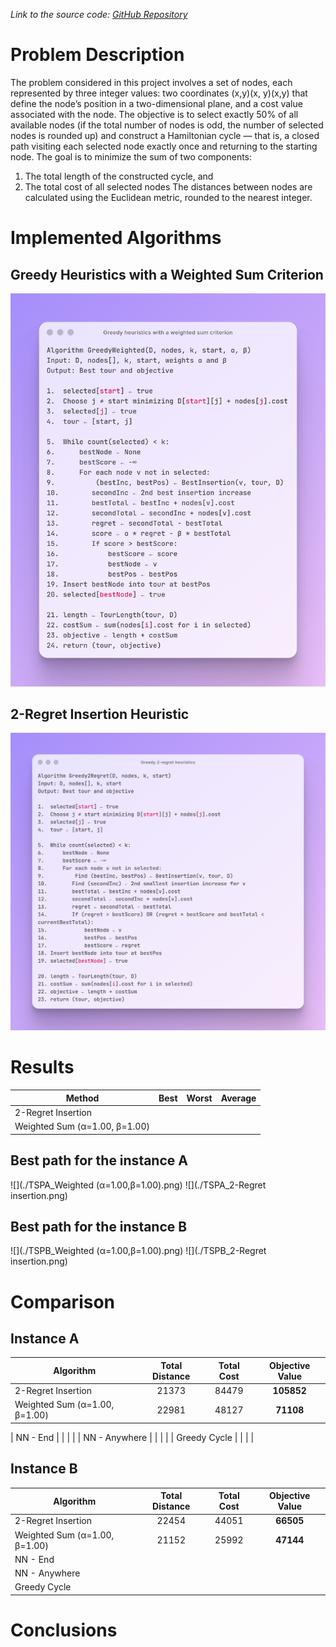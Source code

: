 _Link to the source code: [GitHub Repository](https://github.com/wojbog/evolutionary_computation)_

# Problem Description
The problem considered in this project involves a set of nodes, each represented by three
integer values: two coordinates (x,y)(x, y)(x,y) that define the node’s position in a
two-dimensional plane, and a cost value associated with the node. The objective is to select
exactly 50% of all available nodes (if the total number of nodes is odd, the number of
selected nodes is rounded up) and construct a Hamiltonian cycle — that is, a closed path
visiting each selected node exactly once and returning to the starting node.
The goal is to minimize the sum of two components:
1. The total length of the constructed cycle, and
2. The total cost of all selected nodes
The distances between nodes are calculated using the Euclidean metric, rounded to the
nearest integer.

# Implemented Algorithms
## Greedy Heuristics with a Weighted Sum Criterion
![](Greedy-heuristics-with-a-weighted-sum-criterion.png)

## 2-Regret Insertion Heuristic
![](Greedy-2-regret-heuristics.png)

# Results

| Method                        | Best | Worst | Average |
|-------------------------------|:----:|:-----:|:-------:|
| 2-Regret Insertion            |      |       |         |
| Weighted Sum (α=1.00, β=1.00) |      |       |         |

## Best path for the instance A
![](./TSPA_Weighted (α=1.00,β=1.00).png)
![](./TSPA_2-Regret insertion.png)

## Best path for the instance B
![](./TSPB_Weighted (α=1.00,β=1.00).png)
![](./TSPB_2-Regret insertion.png)


# Comparison
## Instance A
| Algorithm                                | Total Distance | Total Cost   | Objective Value |
|------------------------------------------|:--------------:|:----------:|:-----------------:|
| 2-Regret Insertion                       |       21373    |  84479       |         **105852**  |
|           Weighted Sum (α=1.00, β=1.00)  |     22981      | 48127        |  **71108**          |

| NN - End                                 |                |              |                   |
| NN - Anywhere                                 |                |              |                   |
| Greedy Cycle                                 |                |              |                   |

## Instance B
| Algorithm                                | Total Distance | Total Cost   | Objective Value |
|------------------------------------------|:----------------:|:--------------:|:-----------------:|
| 2-Regret Insertion                       |     22454      | 44051        |    **66505**        |
|           Weighted Sum (α=1.00, β=1.00)  |    21152       | 25992        |  **47144**          |
| NN - End                                 |                |              |                   |
| NN - Anywhere                                 |                |              |                   |
| Greedy Cycle                                 |                |              |                   |


# Conclusions

